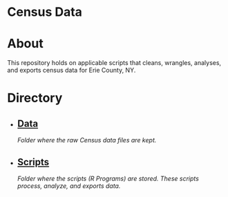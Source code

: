 <h1><b>Census Data</b></h1>


# **About**

This repository holds on applicable scripts that cleans, wrangles, analyses, and exports census data for Erie County, NY.

# **Directory**

-   <b><h2>[Data](data)</h2></b>  <i>Folder where the raw Census data files are kept.</i>

-   <b><h2>[Scripts](scripts)</h2></b>  <i>Folder where the scripts (R Programs) are stored. These scripts process, analyze, and exports data.</i>
